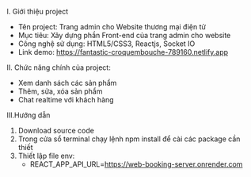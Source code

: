 I. Giới thiệu project
- Tên project: Trang admin cho Website thương mại điện tử
- Mục tiêu: Xây dựng phần Front-end của trang admin cho website
- Công nghệ sử dụng: HTML5/CSS3, Reactjs, Socket IO
- Link demo: https://fantastic-croquembouche-789160.netlify.app

II. Chức năng chính của project:
- Xem danh sách các sản phẩm
- Thêm, sửa, xóa sản phẩm
- Chat realtime với khách hàng 

III.Hướng dẫn
1. Download source code
2. Trong cửa sổ terminal chạy lệnh npm install để cài các package cần thiết
3. Thiết lập file env:
   - REACT_APP_API_URL=https://web-booking-server.onrender.com
